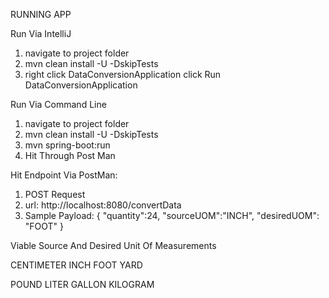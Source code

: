 RUNNING APP

Run Via IntelliJ

  1. navigate to project folder
  2. mvn clean install -U -DskipTests
  3. right click DataConversionApplication click Run DataConversionApplication

Run Via Command Line 

  1. navigate to project folder
  2. mvn clean install -U -DskipTests
  3. mvn spring-boot:run
  4. Hit Through Post Man


Hit Endpoint Via PostMan: 

  1. POST Request
  2. url: http://localhost:8080/convertData
  3. Sample Payload: 
      {
          "quantity":24,
          "sourceUOM":"INCH",
          "desiredUOM": "FOOT"
      }
      
      
Viable Source And Desired Unit Of Measurements

  CENTIMETER
  INCH
  FOOT
  YARD
  
  POUND
  LITER
  GALLON
  KILOGRAM
